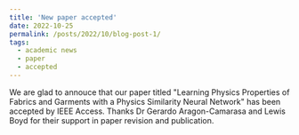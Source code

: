 ```yaml
---
title: 'New paper accepted'
date: 2022-10-25
permalink: /posts/2022/10/blog-post-1/
tags:
  - academic news
  - paper
  - accepted
---
```


We are glad to annouce that our paper titled "Learning Physics Properties of Fabrics and Garments with a Physics Similarity Neural Network" has been accepted by IEEE Access. Thanks Dr Gerardo Aragon-Camarasa and Lewis Boyd for their support in paper revision and publication.
